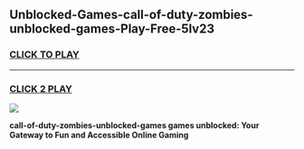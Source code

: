 
## Unblocked-Games-call-of-duty-zombies-unblocked-games-Play-Free-5lv23
<h3>
<a href="https://premium76.site?title=call-of-duty-zombies-unblocked-games&ref=23A">CLICK TO PLAY</a></h3>
<hr>

<h3>
<a href="https://premium76.site?title=call-of-duty-zombies-unblocked-games&ref=23A">CLICK 2 PLAY</a>
  
</h3>

<a href="https://premium76.site?title=call-of-duty-zombies-unblocked-games&ref=23A"><img src="https://clearcache.store/games.png"></a>


**call-of-duty-zombies-unblocked-games games unblocked: Your Gateway to Fun and Accessible Online Gaming**
